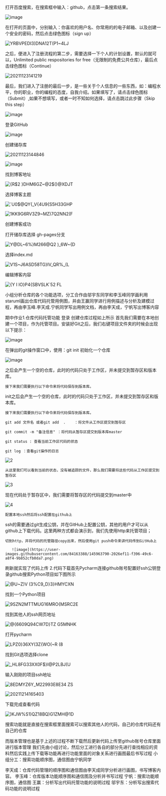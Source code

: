打开百度搜索，在搜索框中输入：github，点击第一条搜索结果。

![image](https://user-images.githubusercontent.com/84163388/142978167-4d0c9280-a555-4c64-864e-e1fd8951bd49.png)


在打开的页面中，分别输入：你喜欢的用户名、你常用的的电子邮箱、以及创建一个安全的密码，然后点击绿色图标（sign up）

![YRBVPEDI3)DNA12T(P1~4LJ](https://user-images.githubusercontent.com/84163388/142978228-93475ea7-7a0a-40cf-bcdd-0c2f4e795fc4.png)

之后，便进入了注册流程的第二步，需要选择一下个人的计划设置，默认的就可以，Unlimited public respositories for free（无限制的免费公共仓库），最后点击绿色图标（Continue）

![20211123141219](https://user-images.githubusercontent.com/84163388/142978353-c7b076a2-163e-42dc-8915-9c3aabf97b43.png)

最后，我们进入了注册的最后一步，是一些关于个人信息的一些东西，如：编程水平，你的职业，你的编程的态度，自我介绍。如果填写了，请点击绿色图标（Submit）,如果不想填写，或者一时不知如何选择，请点击跳过此步骤（Skip this step）

![image](https://user-images.githubusercontent.com/84163388/142978442-abfb5086-d577-444f-a235-405686b54847.png)

登录GitHub

![image](https://user-images.githubusercontent.com/84163388/142979428-e3973313-5e0a-44c2-9b05-81efe63e0712.png)

创建储存库

![20211123144846](https://user-images.githubusercontent.com/84163388/142981472-44b272dd-e88e-4e2c-8b45-afdd9cdef178.png)

![image](https://user-images.githubusercontent.com/84163388/142981757-71b8a85e-5f21-4e92-8ebf-694bd198196e.png)

找到博客地址

![{R$2 }DHM6GZ~@2$()@XDJT](https://user-images.githubusercontent.com/84163388/142983197-da60e920-ac5b-4d7a-89ba-7661557fac47.png)

选择博客主题

![`U0$@QY{_V{4U9{S5H33GHP](https://user-images.githubusercontent.com/84163388/142983251-08dfe3bd-9716-43df-9949-85251702ffa3.png)

![1KK9G6RV3Z9~MZ)7Q2NN2(F](https://user-images.githubusercontent.com/84163388/142983282-79ef4183-04fe-49fb-8b92-e7c6e839da43.png)

创建博客成功

打开储存库选择 gh-pages分支

![Y@DL~6%}M266@Q2 )_6W~{D](https://user-images.githubusercontent.com/84163388/142983735-7393e8d3-25ad-49cb-b819-a524a5df3cf1.png)

选择index.md

![V1S~J6ASD58TG}IV_QR%_(L](https://user-images.githubusercontent.com/84163388/142983798-7d98662f-9533-43b2-842a-a94ceb96f739.png)

编辑博客内容

![{Y I IO}P4{SBVSLK`52 FL](https://user-images.githubusercontent.com/84163388/142983908-388e97fb-f5b9-42d6-8666-90b863c41c88.png)

小组分析仓库的各个功能选项，分工合作由邬宇东同学和李玉峰同学画利用staruml画出仓库代码托管用例图，并由王赢同学进行用例描述与分析及建模过程，再由李玉峰.李天成.宁帆同学写出用例文档，再由李天成，宁帆写出博客内容



期中作业1.仓库代码托管功能
登录 创建仓库过程如上所示
首先我们需要在本地创建一个项目，作为托管项目。安装好Git之后，我们右键项目文件夹的时候会出现以下提示：

![image](https://user-images.githubusercontent.com/84163388/145961904-86537120-1737-490a-9f25-375df0d9af71.png)

 在弹出的git操作窗口中，使用：git init 初始化一个仓库
 
 ![image](https://user-images.githubusercontent.com/84163388/145962080-f79bb840-3eb9-46a8-9203-7c769244a784.png)
 
 之后会产生一个空的仓库，此时的代码只处于工作区，并未提交到暂存区和版本库。

    接下来我们需要执行以下命令来将代码保存到版本库。

  init之后会产生一个空的仓库，此时的代码只处于工作区，并未提交到暂存区和版本库。

    接下来我们需要执行以下命令来将代码保存到版本库。

    git add 文件名 或者git add  .    ：将文件从工作区提交到暂存区

    git commit -m "备注信息" ：将代码从暂存区提交到版本库master

    git status : 查看当前工作区代码的状态

    git log ：查看git操作的日志
    
![2](https://user-images.githubusercontent.com/84163388/145969372-6eafe6e9-db3c-412c-8428-513ee9b97d57.PNG)

    从这里我们可以看到当前的状态，没有被追踪的文件，那么我们需要将这些代码从工作区提交到暂存区

![3](https://user-images.githubusercontent.com/84163388/145969698-17cfeb91-3fd5-40a9-9773-e5450a7fb1fa.PNG)

 现在代码处于暂存区中，我们需要将暂存区的代码提交到master中
 
 ![4](https://user-images.githubusercontent.com/84163388/145969886-2327d840-4fd9-4eb2-979f-edb516cecb5e.PNG)

   
    配置本地ssh然后将ssh配置在github上
ssh的需要通过git生成公钥，并在GitHub上配置公钥，其他的用户才可以从github上下载代码。这里两种方式都会演示到，我们先使用http来托管项目；

    切到http，并将代码的托管路径copy出来，然后使用git push命令来讲代码传到GitHub上
       
       ![image](https://user-images.githubusercontent.com/84163388/145963790-2026ef11-f396-49c6-a8f4-9b852cfb0da7.png)
       
  刷新就实现了代码上传
2.代码下载首先Pycharm连接github账号配置好ssh公钥登录github搜索Python项目如下图所示

![@U~Z)V (3%C9_D}3}HMYCXN](https://user-images.githubusercontent.com/84163388/145964520-87522319-7eb8-49fd-b0b3-cdd4687fd7c8.png)

找到一个Python项目

![9SZN2MTTMUG16MRO{MSRC2E](https://user-images.githubusercontent.com/84163388/145964600-02340cef-550e-4652-8c2c-ee3ed3b34827.png)

找到其他人的ssh网页地址

![@{6609Q94CW7D}TZ G5MNHK](https://user-images.githubusercontent.com/84163388/145964723-e92dc7c0-15af-4261-a664-9c499984fb63.png)

打开pycharm


![LPZ0}36XY(3Z{WO(~R (8](https://user-images.githubusercontent.com/84163388/145964836-841e1841-7cb1-4f8a-bf26-5440cd7a0ef7.png)

找到Git选项选择clone

![_HL8FG33XX0F$}I@P2LBJ(U](https://user-images.githubusercontent.com/84163388/145965092-2561c113-f2ab-4cb8-997a-6b2d9044ce27.png)

输入刚刚的项目ssh地址

![8EDMYZ6Y_M22993E8E34 ZS](https://user-images.githubusercontent.com/84163388/145965283-1fe042e7-42ae-4fa3-8079-488a9d5a477b.png)



![20211214165403](https://user-images.githubusercontent.com/84163388/145965460-81f9eb94-49df-46b9-8324-92181181245b.png)


下载完成查看代码
    
    
![)KJW%S1)QZ18BQ)G1ZMH@1D](https://user-images.githubusercontent.com/84163388/145975164-c4a87900-9e3d-4ae5-bd40-632121463027.png)






搜索功能就是直接在搜索框里面搜索可以搜索其他人的代码，自己的仓库代码还有自己的仓库

而版本管理也是基于上述的过程不断下载然后更新代码上传至github账号仓库里面进行版本管理
我们先由小组讨论，然后分工进行各自的部分先进行查找相应的资料然后实践上传下载等功能再进行功能里面的对象关系进行画图最后书写过程
小组分工：搜索功能顺序图，通信图由宁帆同学

李天成：仓库代码管理的顺序图和通信图由李天成同学分析进行画图，书写博客内容。
李玉峰：仓库版本功能顺序图和通信图及分析并书写过程
宁帆：搜索功能顺序图，通信图
王赢：分析写出代码托管功能的说明过程
邬宇东：分析写出搜索代码功能的说明过程






